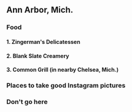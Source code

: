 ## Ann Arbor, Mich.

### Food
#### 1. Zingerman's Delicatessen
#### 2. Blank Slate Creamery
#### 3. Common Grill (in nearby Chelsea, Mich.)

### Places to take good Instagram pictures

### Don't go here
